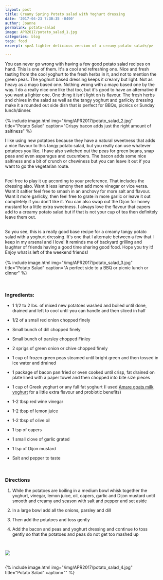 ```yaml
---
layout: post
title: Creamy Spring Potato salad with Yoghurt dressing
date: '2017-04-23 7:30:35 -0400'
author: Joanne
permalink: potato-salad
image: APR2017/potato_salad_1.jpg
categories: blog
tags: food
excerpt: <p>A lighter delicious version of a creamy potato salad</p>

---
```


You can never go wrong with having a few good potato salad recipes on hand. This is one of them.  It's a cool and refreshing one.  Nice and fresh tasting from the cool yoghurt to the fresh herbs in it, and not to mention the green peas. The yoghurt based dressing keeps it creamy but light. Not as heavy as a mayo based one.  Nothing wrong with a mayo based one by the way. I do a really nice one like that too, but it's good to have an alternative if you want a lighter one. One thing it isn't light on is flavour. The fresh herbs and chives in the salad as well as the tangy yoghurt and garlicky dressing make it a rounded out side dish that is perfect for BBQs, picnics or Sunday lunch/dinner.  
<br>
{% include image.html
            img="/img/APR2017/potato_salad_2.jpg"
            title="Potato Salad"
            caption="Crispy bacon adds just the right amount of saltiness" %}

I like using new potatoes because they have a natural sweetness that adds a nice flavour to this tangy potato salad, but you really can use whatever potatoes you like. I have also switched out the peas for green beans, snap peas and even asparagus and cucumbers. The bacon adds some nice saltiness and a bit of crunch or chewiness but you can leave it out if you want to go the vegetarian route.
<br>
<br>

Feel free to play it up according to your preference. That includes the dressing also. Want it less lemony then add more vinegar or vice versa. Want it saltier feel free to smash in an anchovy for more salt and flavour.  Want it more garlicky, then feel free to grate in more garlic or leave it out completely if you don't like it.  You can also swap out the Dijon for honey mustard for a little extra sweetness. I always love the flavour that capers add to a creamy potato salad but if that is not your cup of tea then definitely leave them out.  
<br>

So you see, this is a really good base recipe for a creamy tangy potato salad with a yoghurt dressing.  It's one that I alternate between a few that I keep in my arsenal and I love! It reminds me of backyard grilling and laughter of friends having a good time sharing good food. Hope you try it! Enjoy what is left of the weekend friends!
<br>
<br>
{% include image.html
            img="/img/APR2017/potato_salad_3.jpg"
            title="Potato Salad"
            caption="A perfect side to a BBQ or picnic lunch or dinner" %}

<br>

### Ingredients:

* 1 1/2 to 2 lbs. of mixed new potatoes washed and boiled until done, drained and left to cool until you can handle and then sliced in half

* 1/2 of a small red onion chopped finely

* Small bunch of dill chopped finely

* Small bunch of parsley chopped Finley

* 2 sprigs of green onion or chive chopped finely

* 1 cup of frozen green peas steamed until bright green and then tossed in ice water and drained

* 1 package of bacon pan fried or oven cooked until crisp, fat drained on plate lined with a paper towel and then chopped into bite size pieces

* 1 cup of Greek yoghurt or any full fat yoghurt (I used <span class="highlight">[Amare goats milk yoghurt](http://www.amareprobiotics.com)</span> for a little extra flavour and probiotic benefits)

* 1-2 tbsp red wine vinegar

* 1-2 tbsp of lemon juice

* 1-2 tbsp of olive oil

* 1 tsp of capers

* 1 small clove of garlic grated

* 1 tsp of Dijon mustard

* Salt and pepper to taste
<br>


### Directions

1. While the potatoes are boiling in a medium bowl whisk together the yoghurt, vinegar, lemon juice, oil, capers, garlic and Dijon mustard until smooth and creamy and season with salt and pepper and set aside

1. In a large bowl add all the onions, parsley and dill

1. Then add the potatoes and toss gently

1. Add the bacon and peas and yoghurt dressing and continue to toss gently so that the potatoes and peas do not get too mashed up


<br>
<p class="apple__news__logo"><a href="https://apple.news/TKVtoVhGUQSuiufA4bqI-gg"><img src="{{ basesite.url }}/img/apple_news.svg" /></a></p>


<br>
{% include image.html
            img="/img/APR2017/potato_salad_4.jpg"
            title="Potato Salad"
            caption="" %}
